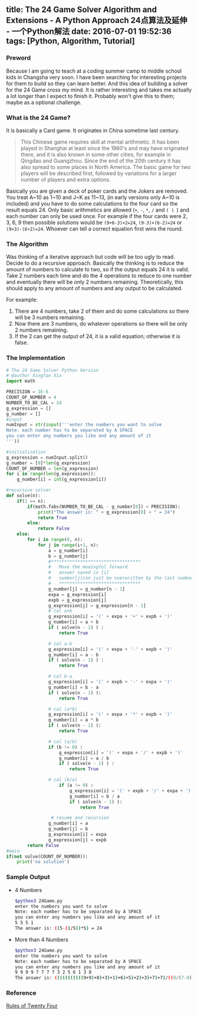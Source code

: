 title: The 24 Game Solver Algorithm and Extensions - A Python Approach 24点算法及延伸 - 一个Python解法
date: 2016-07-01 19:52:36
tags: [Python, Algorithm, Tutorial]
---

### Preword

Because I am going to teach at a coding summer camp to middle school kids in Changsha very soon. I have been searching for interesting projects for them to build so they can learn better. And this idea of building a solver for the 24 Game cross my mind. It is rather interesting and takes me actually a lot longer than I expect to finish it.  Probably won't give this to them; maybe as a optional challenge.

<!--more-->

### What is the 24 Game?

It is basically a Card game. It originates in China sometime last century.

> This Chinese game requires skill at mental arithmetic. It has been played in Shanghai at least since the 1960's and may have originated there, and it is also known in some other cities, for example in Qingdao and Guangzhou. Since the end of the 20th century it has also spread to some places in North America. The basic game for two players will be described first, followed by variations for a larger number of players and extra options.

Basically you are given a deck of poker cards and the Jokers are removed. You treat A~10 as 1~10 and J~K as 11~13, (in early versions only A~10 is included) and you have to do some calculations to the four card so the result equals 24. Only basic arithmetics are allowed (`+`, `-`, `*`, `/` and `( ) `) and each number can only be used once. For example if the four cards were 2, 3, 6, 9 then possible solutions would be `(9+6-3)×2=24`,  `(9-3)×(6-2)=24` or `(9×3)-(6÷2)=24`. Whoever can tell a correct equation first wins the round.

### The Algorithm

Was thinking of a iterative approach but code will be too ugly to read. Decide to do a recursive approach. Basically the thinking is to reduce the amount of numbers to calculate to two, so if the output equals 24 it is valid. Take 2 numbers each time and do the 4 operations to reduce to one number and eventually there will be only 2 numbers remaining. Theoretically, this should apply to any amount of numbers and any output to be calculated.

For example:

1. There are 4 numbers, take 2 of them and do some calculations so there will be 3 numbers remaining.
2. Now there are 3 numbers, do whatever operations so there will be only 2 numbers remaining.
3. If the 2 can get the output of 24, it is a valid equation; otherwise it is false.

### The Implementation 

```python
# The 24 Game Solver Python Version
# @author Xingfan Xia
import math

PRECISION = 1E-6
COUNT_OF_NUMBER = 4
NUMBER_TO_BE_CAL = 24
g_expression = []
g_number = []
#input
numInput = str(input('''enter the numbers you want to solve
Note: each number has to be separated by A SPACE
you can enter any numbers you like and any amount of it
'''))

#initialization
g_expression = numInput.split()
g_number = [0]*len(g_expression)
COUNT_OF_NUMBER = len(g_expression)
for i in range(len(g_expression)):
    g_number[i] = int(g_expression[i])

#recursive solver
def solve(n):
    if(1 == n):
        if(math.fabs(NUMBER_TO_BE_CAL - g_number[0]) < PRECISION):
            print("The answer is: " + g_expression[0] + " = 24")
            return True
        else:
            return False
    else:
        for i in range(0, n):
            for j in range(i+1, n):
                a = g_number[i]
                b = g_number[j]
                #**********************************
                #   Move the meaingful forward
                #   answer saved in [i]
                #   number[j]can just be overwritten by the last number
                #   *******************************
                g_number[j] = g_number[n - 1]
                expa = g_expression[i]
                expb = g_expression[j]
                g_expression[j] = g_expression[n - 1]
                # cal a+b
                g_expression[i] = '(' + expa + '+' + expb + ')'
                g_number[i] = a + b
                if ( solve(n - 1) ) :
                    return True

                # cal a-b
                g_expression[i] = '(' + expa + '-' + expb + ')'
                g_number[i] = a - b
                if ( solve(n - 1) ) :
                    return True

                # cal b-a
                g_expression[i] = '(' + expb + '-' + expa + ')'
                g_number[i] = b - a
                if ( solve(n - 1) ):
                    return True

                # cal (a*b)
                g_expression[i] = '(' + expa + '*' + expb + ')'
                g_number[i] = a * b
                if ( solve(n - 1) ):
                    return True

                # cal (a/b)
                if (b != 0) :
                    g_expression[i] = '(' + expa + '/' + expb + ')'
                    g_number[i] = a / b
                    if ( solve(n - 1) ) :
                        return True

                # cal (b/a)
                    if (a != 0) :
                        g_expression[i] = '(' + expb + '/' + expa + ')'
                        g_number[i] = b / a
                        if ( solve(n - 1) ):
                            return True

                 # resume and recursion
                g_number[i] = a
                g_number[j] = b
                g_expression[i] = expa
                g_expression[j] = expb
        return False
#main
if(not solve(COUNT_OF_NUMBER)):
    print('no solution')
```

### Sample Output

- 4 Numbers

  ```bash
  $python3 24Game.py
  enter the numbers you want to solve
  Note: each number has to be separated by A SPACE
  you can enter any numbers you like and any amount of it
  5 5 5 1
  The answer is: ((5-(1/5))*5) = 24
  ```

- More than 4 Numbers

  ```bash
  $python3 24Game.py
  enter the numbers you want to solve
  Note: each number has to be separated by A SPACE
  you can enter any numbers you like and any amount of it
  9 9 9 9 7 7 7 7 3 2 5 6 1 3 8
  The answer is: (((((((((((9+9)+8)+3)+1)+6)+5)+2)+3)+7)+7)/((9/(7-9))+7)) = 24
  ```

### Reference

[Rules of Twenty Four](https://www.pagat.com/adders/24.html)